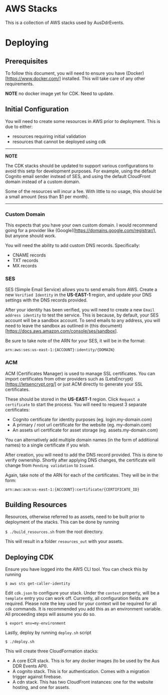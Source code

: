 # AWS Stacks

This is a collection of AWS stacks used by AusDdrEvents.


# Deploying

## Prerequisites

To follow this document, you will need to ensure you have (Docker)[https://www.docker.com/] installed. This will take care of any other requirements.

**NOTE** no docker image yet for CDK. Need to update.

## Initial Configuration

You will need to create some resources in AWS prior to deployment. This is due to either:
- resources requiring initial validation
- resources that cannot be deployed using cdk

---
**NOTE**

The CDK stacks should be updated to support various configurations to avoid this setp for development purposes. For example, using the default Cognito email sender instead of SES, and using the default CloudFront domain instead of a custom domain.

Some of the resources will incur a fee. With little to no usage, this should be a small amount (less than $1 per month).

---

### Custom Domain

This expects that you have your own custom domain. I would recommend going for a provider like (Google)[https://domains.google.com/registrar/], but anyone should work.

You will need the ability to add custom DNS records. Specifically:
- CNAME records
- TXT records
- MX records

### SES

SES (Simple Email Service) allows you to send emails from AWS. Create a new `Verified Identity` in the **US-EAST-1** region, and update your DNS settings with the DNS records provided.

After your identity has been verified, you will need to create a new `Email address identity` to test the service. This is because, by default, your SES account will be a sandbox account. To send emails to any address, you will need to leave the sandbox as outlined in (this document)[https://docs.aws.amazon.com/console/ses/sandbox].

Be sure to take note of the ARN for your SES, it will be in the format:

`arn:aws:ses:us-east-1:{ACCOUNT}:identity/{DOMAIN}`


### ACM

ACM (Certificates Manager) is used to manage SSL certificates. You can import certificates from other providers such as (LetsEncrypt)[https://letsencrypt.org/] or just ACM directly to generate your SSL certificates.

These should be stored in the **US-EAST-1** region. Click `Request a certificate` to start the process. You will need to request 3 separate certificates:
- Cognito certificate for identity purposes (eg. login.my-domain.com)
- A primary / root url certificate for the website (eg. my-domain.com)
- An assets url certificate for asset storage (eg. assets.my-domain.com)

You can alternatively add multiple domain names (in the form of additional names) to a single certificate if you wish.

After creation, you will need to add the DNS record provided. This is done to verify ownership. Shortly after applying DNS changes, the certificate will change from `Pending validation` to `Issued`.

Again, take note of the ARN for each of the certificates. They will be in the form:

`arn:aws:acm:us-east-1:{ACCOUNT}:certificate/{CERTIFICATE_ID}`

## Building Resources

Resources, otherwise referred to as assets, need to be built prior to deployment of the stacks. This can be done by running

`$ ./build_resources.sh` from the root directory.

This will result in a folder `resources_out` with your assets.

## Deploying CDK

Ensure you have logged into the AWS CLI tool. You can check this by running

`$ aws sts get-caller-identity`

Edit `cdk.json` to configure your stack. Under the `context` property, will be a `template` entry you can work off. Currently, all configuration fields are required. Please note the key used for your context will be required for all `cdk` commands. It is recommended you add this as an environment variable. All proceeding steps will assume you do so.

`$ export env=my-environment`

Lastly, deploy by running `deploy.sh` script

`$ ./deploy.sh`

This will create three CloudFormation stacks:
- A core ECR stack. This is for any docker images (to be used by the Aus DDR Events API).
- A cognito stack. This is for authentication. Comes with a migration trigger against firebase.
- A cdn stack. This has two CloudFront instances: one for the website hosting, and one for assets.